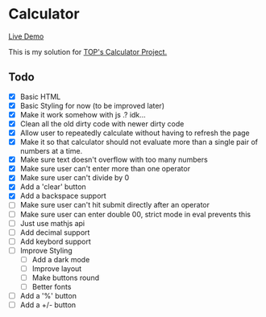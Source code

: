 # Calculator
[Live Demo](https://devansh-baghel.github.io/calculator/)

This is my solution for [TOP's Calculator Project.](https://www.theodinproject.com/lessons/foundations-calculator)

## Todo
- [x] Basic HTML
- [x] Basic Styling for now (to be improved later)
- [x] Make it work somehow with js .? idk...
- [x] Clean all the old dirty code with newer dirty code
- [x] Allow user to repeatedly calculate without having to refresh the page
- [x] Make it so that calculator should not evaluate more than a single pair of numbers at a time.
- [x] Make sure text doesn't overflow with too many numbers
- [x] Make sure user can't enter more than one operator
- [x] Make sure user can't divide by 0
- [x] Add a 'clear' button
- [x] Add a backspace support
- [ ] Make sure user can't hit submit directly after an operator
- [ ] Make sure user can enter double 00, strict mode in eval prevents this
- [ ] Just use mathjs api
- [ ] Add decimal support
- [ ] Add keybord support
- [ ] Improve Styling
	- [ ] Add a dark mode
	- [ ] Improve layout
	- [ ] Make buttons round
	- [ ] Better fonts
- [ ] Add a '%' button
- [ ] Add a +/- button